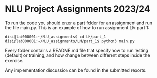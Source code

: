 # NLU Project Assignments 2023/24

To run the code you should enter a part folder for an assignment and run the file main.py.
This is an example of how to run assignment LM part 1:
```console
disi@lab000001:~/NLU_assignments$ cd LM/part_1
disi@lab000001:~/NLU_assignments/LM/part_1$ python3 main.py
```

Every folder contains a README.md file that specify how to run testing (default) or training, and how 
change between different steps inside the exercise.

Any implementation discussion can be found in the submitted reports.